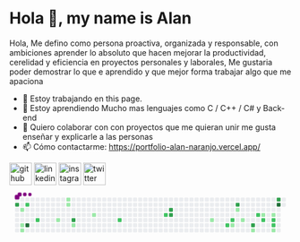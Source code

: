 
# Hola 👋, my name is Alan



Hola, Me defino como persona proactiva, organizada y responsable, con ambiciones aprender lo absoluto que hacen mejorar la productividad, cerelidad y eficiencia en proyectos personales y laborales, Me gustaria poder demostrar lo que e aprendido y que mejor forma trabajar algo que me apaciona

- 🔭 Estoy trabajando en this page. 
- 🌱 Estoy aprendiendo Mucho mas lenguajes como C / C++ / C#  y Back-end 
- 👯 Quiero colaborar con con proyectos que me quieran unir me gusta enseñar y explicarle a las personas  
- 📫 Cómo contactarme: https://portfolio-alan-naranjo.vercel.app/


[<img src='https://cdn.jsdelivr.net/npm/simple-icons@3.0.1/icons/github.svg' alt='github' height='40'>](https://github.com/https://github.com/L-A-M-J-O)  [<img src='https://cdn.jsdelivr.net/npm/simple-icons@3.0.1/icons/linkedin.svg' alt='linkedin' height='40'>](https://www.linkedin.com/in/https://www.linkedin.com/in/alann3009200330092003//)  [<img src='https://cdn.jsdelivr.net/npm/simple-icons@3.0.1/icons/instagram.svg' alt='instagram' height='40'>](https://www.instagram.com/https://www.instagram.com/a_lan_30//)  [<img src='https://cdn.jsdelivr.net/npm/simple-icons@3.0.1/icons/twitter.svg' alt='twitter' height='40'>](https://twitter.com/https://twitter.com/home)  
<svg viewBox="-16 -32 880 192" width="880" height="192" xmlns="http://www.w3.org/2000/svg"><desc>Generated with https://github.com/Platane/snk</desc><style>@keyframes c0{55.28%{fill:var(--c3)}55.3%,to{fill:var(--ce)}}@keyframes c1{1.36%{fill:var(--c1)}1.38%,to{fill:var(--ce)}}@keyframes c2{2.38%{fill:var(--c1)}2.4%,to{fill:var(--ce)}}@keyframes c3{2.72%{fill:var(--c1)}2.74%,to{fill:var(--ce)}}@keyframes c4{54.6%{fill:var(--c2)}54.62%,to{fill:var(--ce)}}@keyframes c5{96.24%{fill:var(--c4)}96.26%,to{fill:var(--ce)}}@keyframes c6{52.89%{fill:var(--c2)}52.91%,to{fill:var(--ce)}}@keyframes c7{5.79%{fill:var(--c1)}5.81%,to{fill:var(--ce)}}@keyframes c8{11.94%{fill:var(--c1)}11.96%,to{fill:var(--ce)}}@keyframes c9{11.59%{fill:var(--c1)}11.61%,to{fill:var(--ce)}}@keyframes ca{60.06%{fill:var(--c3)}60.08%,to{fill:var(--ce)}}@keyframes cb{7.16%{fill:var(--c1)}7.18%,to{fill:var(--ce)}}@keyframes cc{9.21%{fill:var(--c1)}9.23%,to{fill:var(--ce)}}@keyframes cd{46.75%{fill:var(--c2)}46.77%,to{fill:var(--ce)}}@keyframes ce{43.33%{fill:var(--c2)}43.35%,to{fill:var(--ce)}}@keyframes cf{67.23%{fill:var(--c3)}67.25%,to{fill:var(--ce)}}@keyframes cg{66.88%{fill:var(--c3)}66.9%,to{fill:var(--ce)}}@keyframes ch{22.86%{fill:var(--c1)}22.88%,to{fill:var(--ce)}}@keyframes ci{38.56%{fill:var(--c2)}38.58%,to{fill:var(--ce)}}@keyframes cj{37.87%{fill:var(--c2)}37.89%,to{fill:var(--ce)}}@keyframes ck{27.29%{fill:var(--c1)}27.31%,to{fill:var(--ce)}}@keyframes cl{72%{fill:var(--c3)}72.02%,to{fill:var(--ce)}}@keyframes cm{25.25%{fill:var(--c1)}25.27%,to{fill:var(--ce)}}@keyframes cn{26.27%{fill:var(--c1)}26.29%,to{fill:var(--ce)}}@keyframes co{74.39%{fill:var(--c3)}74.41%,to{fill:var(--ce)}}@keyframes cp{29%{fill:var(--c1)}29.02%,to{fill:var(--ce)}}@keyframes cq{33.1%{fill:var(--c2)}33.12%,to{fill:var(--ce)}}@keyframes cr{32.75%{fill:var(--c1)}32.77%,to{fill:var(--ce)}}@keyframes cs{33.78%{fill:var(--c2)}33.8%,to{fill:var(--ce)}}@keyframes ct{32.07%{fill:var(--c1)}32.09%,to{fill:var(--ce)}}@keyframes cu{34.46%{fill:var(--c2)}34.48%,to{fill:var(--ce)}}@keyframes cv{34.8%{fill:var(--c2)}34.82%,to{fill:var(--ce)}}@keyframes cw{30.37%{fill:var(--c1)}30.39%,to{fill:var(--ce)}}@keyframes cx{77.81%{fill:var(--c3)}77.83%,to{fill:var(--ce)}}@keyframes cy{78.15%{fill:var(--c4)}78.17%,to{fill:var(--ce)}}@keyframes u0{1.36%{transform:scale(0,1)}1.38%,2.38%{transform:scale(.06,1)}2.4%,2.72%{transform:scale(.13,1)}2.74%,5.79%{transform:scale(.19,1)}5.81%,7.16%{transform:scale(.25,1)}7.18%,9.21%{transform:scale(.31,1)}11.59%,9.23%{transform:scale(.38,1)}11.61%,11.94%{transform:scale(.44,1)}11.96%,22.86%{transform:scale(.5,1)}22.88%,25.25%{transform:scale(.56,1)}25.27%,26.27%{transform:scale(.63,1)}26.29%,27.29%{transform:scale(.69,1)}27.31%,29%{transform:scale(.75,1)}29.02%,30.37%{transform:scale(.81,1)}30.39%,32.07%{transform:scale(.88,1)}32.09%,32.75%{transform:scale(.94,1)}32.77%,to{transform:scale(1,1)}}@keyframes u1{33.1%{transform:scale(0,1)}33.12%,33.78%{transform:scale(.1,1)}33.8%,34.46%{transform:scale(.2,1)}34.48%,34.8%{transform:scale(.3,1)}34.82%,37.87%{transform:scale(.4,1)}37.89%,38.56%{transform:scale(.5,1)}38.58%,43.33%{transform:scale(.6,1)}43.35%,46.75%{transform:scale(.7,1)}46.77%,52.89%{transform:scale(.8,1)}52.91%,54.6%{transform:scale(.9,1)}54.62%,to{transform:scale(1,1)}}@keyframes u2{55.28%{transform:scale(0,1)}55.3%,60.06%{transform:scale(.14,1)}60.08%,66.88%{transform:scale(.29,1)}66.9%,67.23%{transform:scale(.43,1)}67.25%,72%{transform:scale(.57,1)}72.02%,74.39%{transform:scale(.71,1)}74.41%,77.81%{transform:scale(.86,1)}77.83%,to{transform:scale(1,1)}}@keyframes u3{78.15%{transform:scale(0,1)}78.17%,96.24%{transform:scale(.5,1)}96.26%,to{transform:scale(1,1)}}@keyframes s0{0%,99.66%{transform:translate(0,-16px)}.34%{transform:translate(0,0)}.68%{transform:translate(16px,0)}2.73%{transform:translate(16px,96px)}5.12%{transform:translate(128px,96px)}5.8%{transform:translate(128px,64px)}6.48%{transform:translate(160px,64px)}6.83%{transform:translate(160px,80px)}8.53%{transform:translate(240px,80px)}9.9%{transform:translate(240px,16px)}11.6%{transform:translate(160px,16px)}11.95%{transform:translate(160px,0)}21.5%{transform:translate(608px,0)}22.87%{transform:translate(608px,64px)}23.89%,38.23%{transform:translate(656px,64px)}24.23%{transform:translate(656px,48px)}24.91%{transform:translate(688px,48px)}25.26%,71.67%{transform:translate(688px,32px)}25.6%{transform:translate(704px,32px)}26.28%{transform:translate(704px,64px)}26.62%{transform:translate(688px,64px)}26.96%{transform:translate(688px,80px)}27.3%{transform:translate(672px,80px)}27.65%{transform:translate(672px,96px)}30.72%{transform:translate(816px,96px)}31.74%{transform:translate(816px,48px)}33.11%{transform:translate(752px,48px)}33.45%{transform:translate(752px,64px)}34.47%{transform:translate(800px,64px)}34.81%,75.77%{transform:translate(800px,80px)}35.15%{transform:translate(784px,80px)}35.49%{transform:translate(784px,64px)}38.57%{transform:translate(656px,80px)}38.91%{transform:translate(640px,80px)}39.25%{transform:translate(640px,64px)}43%{transform:translate(464px,64px)}43.34%{transform:translate(464px,48px)}46.42%{transform:translate(320px,48px)}46.76%{transform:translate(320px,64px)}47.1%{transform:translate(304px,64px)}47.44%{transform:translate(304px,48px)}52.56%{transform:translate(64px,48px)}52.9%{transform:translate(64px,64px)}53.24%{transform:translate(48px,64px)}54.27%{transform:translate(48px,16px)}55.29%{transform:translate(0,16px)}55.63%{transform:translate(0,32px)}59.39%{transform:translate(176px,32px)}60.07%{transform:translate(176px,64px)}66.55%{transform:translate(480px,64px)}67.24%{transform:translate(480px,32px)}72.01%{transform:translate(688px,16px)}73.04%{transform:translate(736px,16px)}74.4%{transform:translate(736px,80px)}77.47%{transform:translate(800px,0)}77.82%{transform:translate(816px,0)}78.16%{transform:translate(816px,16px)}94.88%{transform:translate(32px,16px)}96.25%{transform:translate(32px,80px)}96.59%{transform:translate(48px,80px)}98.63%{transform:translate(48px,-16px)}}@keyframes s1{0%,99.66%{transform:translate(16px,-16px)}.34%{transform:translate(0,-16px)}.68%{transform:translate(0,0)}1.02%{transform:translate(16px,0)}3.07%{transform:translate(16px,96px)}5.46%{transform:translate(128px,96px)}6.14%{transform:translate(128px,64px)}6.83%{transform:translate(160px,64px)}7.17%{transform:translate(160px,80px)}8.87%{transform:translate(240px,80px)}10.24%{transform:translate(240px,16px)}11.95%{transform:translate(160px,16px)}12.29%{transform:translate(160px,0)}21.84%{transform:translate(608px,0)}23.21%{transform:translate(608px,64px)}24.23%,38.57%{transform:translate(656px,64px)}24.57%{transform:translate(656px,48px)}25.26%{transform:translate(688px,48px)}25.6%,72.01%{transform:translate(688px,32px)}25.94%{transform:translate(704px,32px)}26.62%{transform:translate(704px,64px)}26.96%{transform:translate(688px,64px)}27.3%{transform:translate(688px,80px)}27.65%{transform:translate(672px,80px)}27.99%{transform:translate(672px,96px)}31.06%{transform:translate(816px,96px)}32.08%{transform:translate(816px,48px)}33.45%{transform:translate(752px,48px)}33.79%{transform:translate(752px,64px)}34.81%{transform:translate(800px,64px)}35.15%,76.11%{transform:translate(800px,80px)}35.49%{transform:translate(784px,80px)}35.84%{transform:translate(784px,64px)}38.91%{transform:translate(656px,80px)}39.25%{transform:translate(640px,80px)}39.59%{transform:translate(640px,64px)}43.34%{transform:translate(464px,64px)}43.69%{transform:translate(464px,48px)}46.76%{transform:translate(320px,48px)}47.1%{transform:translate(320px,64px)}47.44%{transform:translate(304px,64px)}47.78%{transform:translate(304px,48px)}52.9%{transform:translate(64px,48px)}53.24%{transform:translate(64px,64px)}53.58%{transform:translate(48px,64px)}54.61%{transform:translate(48px,16px)}55.63%{transform:translate(0,16px)}55.97%{transform:translate(0,32px)}59.73%{transform:translate(176px,32px)}60.41%{transform:translate(176px,64px)}66.89%{transform:translate(480px,64px)}67.58%{transform:translate(480px,32px)}72.35%{transform:translate(688px,16px)}73.38%{transform:translate(736px,16px)}74.74%{transform:translate(736px,80px)}77.82%{transform:translate(800px,0)}78.16%{transform:translate(816px,0)}78.5%{transform:translate(816px,16px)}95.22%{transform:translate(32px,16px)}96.59%{transform:translate(32px,80px)}96.93%{transform:translate(48px,80px)}98.98%{transform:translate(48px,-16px)}}@keyframes s2{0%,99.66%{transform:translate(32px,-16px)}.68%{transform:translate(0,-16px)}1.02%{transform:translate(0,0)}1.37%{transform:translate(16px,0)}3.41%{transform:translate(16px,96px)}5.8%{transform:translate(128px,96px)}6.48%{transform:translate(128px,64px)}7.17%{transform:translate(160px,64px)}7.51%{transform:translate(160px,80px)}9.22%{transform:translate(240px,80px)}10.58%{transform:translate(240px,16px)}12.29%{transform:translate(160px,16px)}12.63%{transform:translate(160px,0)}22.18%{transform:translate(608px,0)}23.55%{transform:translate(608px,64px)}24.57%,38.91%{transform:translate(656px,64px)}24.91%{transform:translate(656px,48px)}25.6%{transform:translate(688px,48px)}25.94%,72.35%{transform:translate(688px,32px)}26.28%{transform:translate(704px,32px)}26.96%{transform:translate(704px,64px)}27.3%{transform:translate(688px,64px)}27.65%{transform:translate(688px,80px)}27.99%{transform:translate(672px,80px)}28.33%{transform:translate(672px,96px)}31.4%{transform:translate(816px,96px)}32.42%{transform:translate(816px,48px)}33.79%{transform:translate(752px,48px)}34.13%{transform:translate(752px,64px)}35.15%{transform:translate(800px,64px)}35.49%,76.45%{transform:translate(800px,80px)}35.84%{transform:translate(784px,80px)}36.18%{transform:translate(784px,64px)}39.25%{transform:translate(656px,80px)}39.59%{transform:translate(640px,80px)}39.93%{transform:translate(640px,64px)}43.69%{transform:translate(464px,64px)}44.03%{transform:translate(464px,48px)}47.1%{transform:translate(320px,48px)}47.44%{transform:translate(320px,64px)}47.78%{transform:translate(304px,64px)}48.12%{transform:translate(304px,48px)}53.24%{transform:translate(64px,48px)}53.58%{transform:translate(64px,64px)}53.92%{transform:translate(48px,64px)}54.95%{transform:translate(48px,16px)}55.97%{transform:translate(0,16px)}56.31%{transform:translate(0,32px)}60.07%{transform:translate(176px,32px)}60.75%{transform:translate(176px,64px)}67.24%{transform:translate(480px,64px)}67.92%{transform:translate(480px,32px)}72.7%{transform:translate(688px,16px)}73.72%{transform:translate(736px,16px)}75.09%{transform:translate(736px,80px)}78.16%{transform:translate(800px,0)}78.5%{transform:translate(816px,0)}78.84%{transform:translate(816px,16px)}95.56%{transform:translate(32px,16px)}96.93%{transform:translate(32px,80px)}97.27%{transform:translate(48px,80px)}99.32%{transform:translate(48px,-16px)}}@keyframes s3{0%,99.66%{transform:translate(48px,-16px)}1.02%{transform:translate(0,-16px)}1.37%{transform:translate(0,0)}1.71%{transform:translate(16px,0)}3.75%{transform:translate(16px,96px)}6.14%{transform:translate(128px,96px)}6.83%{transform:translate(128px,64px)}7.51%{transform:translate(160px,64px)}7.85%{transform:translate(160px,80px)}9.56%{transform:translate(240px,80px)}10.92%{transform:translate(240px,16px)}12.63%{transform:translate(160px,16px)}12.97%{transform:translate(160px,0)}22.53%{transform:translate(608px,0)}23.89%{transform:translate(608px,64px)}24.91%,39.25%{transform:translate(656px,64px)}25.26%{transform:translate(656px,48px)}25.94%{transform:translate(688px,48px)}26.28%,72.7%{transform:translate(688px,32px)}26.62%{transform:translate(704px,32px)}27.3%{transform:translate(704px,64px)}27.65%{transform:translate(688px,64px)}27.99%{transform:translate(688px,80px)}28.33%{transform:translate(672px,80px)}28.67%{transform:translate(672px,96px)}31.74%{transform:translate(816px,96px)}32.76%{transform:translate(816px,48px)}34.13%{transform:translate(752px,48px)}34.47%{transform:translate(752px,64px)}35.49%{transform:translate(800px,64px)}35.84%,76.79%{transform:translate(800px,80px)}36.18%{transform:translate(784px,80px)}36.52%{transform:translate(784px,64px)}39.59%{transform:translate(656px,80px)}39.93%{transform:translate(640px,80px)}40.27%{transform:translate(640px,64px)}44.03%{transform:translate(464px,64px)}44.37%{transform:translate(464px,48px)}47.44%{transform:translate(320px,48px)}47.78%{transform:translate(320px,64px)}48.12%{transform:translate(304px,64px)}48.46%{transform:translate(304px,48px)}53.58%{transform:translate(64px,48px)}53.92%{transform:translate(64px,64px)}54.27%{transform:translate(48px,64px)}55.29%{transform:translate(48px,16px)}56.31%{transform:translate(0,16px)}56.66%{transform:translate(0,32px)}60.41%{transform:translate(176px,32px)}61.09%{transform:translate(176px,64px)}67.58%{transform:translate(480px,64px)}68.26%{transform:translate(480px,32px)}73.04%{transform:translate(688px,16px)}74.06%{transform:translate(736px,16px)}75.43%{transform:translate(736px,80px)}78.5%{transform:translate(800px,0)}78.84%{transform:translate(816px,0)}79.18%{transform:translate(816px,16px)}95.9%{transform:translate(32px,16px)}97.27%{transform:translate(32px,80px)}97.61%{transform:translate(48px,80px)}}:root{--cb:#1b1f230a;--cs:purple;--ce:#ebedf0;--c0:#ebedf0;--c1:#9be9a8;--c2:#40c463;--c3:#30a14e;--c4:#216e39}@media (prefers-color-scheme:dark){:root{--cb:#1b1f230a;--cs:purple;--ce:#161b22;--c1:#01311f;--c2:#034525;--c3:#0f6d31;--c4:#00c647}}.c{shape-rendering:geometricPrecision;fill:var(--ce);stroke-width:1px;stroke:var(--cb);animation:none 29300ms linear infinite}.c.c0{fill:var(--c3);animation-name:c0}.c.c1,.c.c2,.c.c3{fill:var(--c1);animation-name:c1}.c.c2,.c.c3{animation-name:c2}.c.c3{animation-name:c3}.c.c4{fill:var(--c2);animation-name:c4}.c.c5{fill:var(--c4);animation-name:c5}.c.c6{fill:var(--c2);animation-name:c6}.c.c7,.c.c8,.c.c9{fill:var(--c1);animation-name:c7}.c.c8,.c.c9{animation-name:c8}.c.c9{animation-name:c9}.c.ca{fill:var(--c3);animation-name:ca}.c.cb,.c.cc{fill:var(--c1);animation-name:cb}.c.cc{animation-name:cc}.c.cd,.c.ce{fill:var(--c2);animation-name:cd}.c.ce{animation-name:ce}.c.cf,.c.cg{fill:var(--c3);animation-name:cf}.c.cg{animation-name:cg}.c.ch{fill:var(--c1);animation-name:ch}.c.ci,.c.cj{fill:var(--c2);animation-name:ci}.c.cj{animation-name:cj}.c.ck{fill:var(--c1);animation-name:ck}.c.cl{fill:var(--c3);animation-name:cl}.c.cm,.c.cn{fill:var(--c1);animation-name:cm}.c.cn{animation-name:cn}.c.co{fill:var(--c3);animation-name:co}.c.cp{fill:var(--c1);animation-name:cp}.c.cq{fill:var(--c2);animation-name:cq}.c.cr{fill:var(--c1);animation-name:cr}.c.cs{fill:var(--c2);animation-name:cs}.c.ct{fill:var(--c1);animation-name:ct}.c.cu,.c.cv{fill:var(--c2);animation-name:cu}.c.cv{animation-name:cv}.c.cw{fill:var(--c1);animation-name:cw}.c.cx{fill:var(--c3);animation-name:cx}.c.cy{fill:var(--c4);animation-name:cy}.s,.u{animation:none linear 29300ms infinite}.u,.u.u0{transform-origin:0 0}.u{transform:scale(0,1)}.u.u0{fill:var(--c1);animation-name:u0}.u.u1{fill:var(--c2);animation-name:u1;transform-origin:387.7px 0}.u.u2{fill:var(--c3);animation-name:u2;transform-origin:629.9px 0}.u.u3{fill:var(--c4);animation-name:u3;transform-origin:799.5px 0}.s{shape-rendering:geometricPrecision;fill:var(--cs)}.s.s0{transform:translate(0,-16px);animation-name:s0}.s.s1{transform:translate(16px,-16px);animation-name:s1}.s.s2{transform:translate(32px,-16px);animation-name:s2}.s.s3{transform:translate(48px,-16px);animation-name:s3}</style><rect class="c" x="2" y="2" rx="2" ry="2" width="12" height="12"/><rect class="c c0" x="2" y="18" rx="2" ry="2" width="12" height="12"/><rect class="c" x="2" y="34" rx="2" ry="2" width="12" height="12"/><rect class="c" x="2" y="50" rx="2" ry="2" width="12" height="12"/><rect class="c" x="2" y="66" rx="2" ry="2" width="12" height="12"/><rect class="c" x="2" y="82" rx="2" ry="2" width="12" height="12"/><rect class="c" x="2" y="98" rx="2" ry="2" width="12" height="12"/><rect class="c" x="18" y="2" rx="2" ry="2" width="12" height="12"/><rect class="c" x="18" y="18" rx="2" ry="2" width="12" height="12"/><rect class="c c1" x="18" y="34" rx="2" ry="2" width="12" height="12"/><rect class="c" x="18" y="50" rx="2" ry="2" width="12" height="12"/><rect class="c" x="18" y="66" rx="2" ry="2" width="12" height="12"/><rect class="c c2" x="18" y="82" rx="2" ry="2" width="12" height="12"/><rect class="c c3" x="18" y="98" rx="2" ry="2" width="12" height="12"/><rect class="c" x="34" y="2" rx="2" ry="2" width="12" height="12"/><rect class="c c4" x="34" y="18" rx="2" ry="2" width="12" height="12"/><rect class="c" x="34" y="34" rx="2" ry="2" width="12" height="12"/><rect class="c" x="34" y="50" rx="2" ry="2" width="12" height="12"/><rect class="c" x="34" y="66" rx="2" ry="2" width="12" height="12"/><rect class="c c5" x="34" y="82" rx="2" ry="2" width="12" height="12"/><rect class="c" x="34" y="98" rx="2" ry="2" width="12" height="12"/><rect class="c" x="50" y="2" rx="2" ry="2" width="12" height="12"/><rect class="c" x="50" y="18" rx="2" ry="2" width="12" height="12"/><rect class="c" x="50" y="34" rx="2" ry="2" width="12" height="12"/><rect class="c" x="50" y="50" rx="2" ry="2" width="12" height="12"/><rect class="c" x="50" y="66" rx="2" ry="2" width="12" height="12"/><rect class="c" x="50" y="82" rx="2" ry="2" width="12" height="12"/><rect class="c" x="50" y="98" rx="2" ry="2" width="12" height="12"/><rect class="c" x="66" y="2" rx="2" ry="2" width="12" height="12"/><rect class="c" x="66" y="18" rx="2" ry="2" width="12" height="12"/><rect class="c" x="66" y="34" rx="2" ry="2" width="12" height="12"/><rect class="c" x="66" y="50" rx="2" ry="2" width="12" height="12"/><rect class="c c6" x="66" y="66" rx="2" ry="2" width="12" height="12"/><rect class="c" x="66" y="82" rx="2" ry="2" width="12" height="12"/><rect class="c" x="66" y="98" rx="2" ry="2" width="12" height="12"/><rect class="c" x="82" y="2" rx="2" ry="2" width="12" height="12"/><rect class="c" x="82" y="18" rx="2" ry="2" width="12" height="12"/><rect class="c" x="82" y="34" rx="2" ry="2" width="12" height="12"/><rect class="c" x="82" y="50" rx="2" ry="2" width="12" height="12"/><rect class="c" x="82" y="66" rx="2" ry="2" width="12" height="12"/><rect class="c" x="82" y="82" rx="2" ry="2" width="12" height="12"/><rect class="c" x="82" y="98" rx="2" ry="2" width="12" height="12"/><rect class="c" x="98" y="2" rx="2" ry="2" width="12" height="12"/><rect class="c" x="98" y="18" rx="2" ry="2" width="12" height="12"/><rect class="c" x="98" y="34" rx="2" ry="2" width="12" height="12"/><rect class="c" x="98" y="50" rx="2" ry="2" width="12" height="12"/><rect class="c" x="98" y="66" rx="2" ry="2" width="12" height="12"/><rect class="c" x="98" y="82" rx="2" ry="2" width="12" height="12"/><rect class="c" x="98" y="98" rx="2" ry="2" width="12" height="12"/><rect class="c" x="114" y="2" rx="2" ry="2" width="12" height="12"/><rect class="c" x="114" y="18" rx="2" ry="2" width="12" height="12"/><rect class="c" x="114" y="34" rx="2" ry="2" width="12" height="12"/><rect class="c" x="114" y="50" rx="2" ry="2" width="12" height="12"/><rect class="c" x="114" y="66" rx="2" ry="2" width="12" height="12"/><rect class="c" x="114" y="82" rx="2" ry="2" width="12" height="12"/><rect class="c" x="114" y="98" rx="2" ry="2" width="12" height="12"/><rect class="c" x="130" y="2" rx="2" ry="2" width="12" height="12"/><rect class="c" x="130" y="18" rx="2" ry="2" width="12" height="12"/><rect class="c" x="130" y="34" rx="2" ry="2" width="12" height="12"/><rect class="c" x="130" y="50" rx="2" ry="2" width="12" height="12"/><rect class="c c7" x="130" y="66" rx="2" ry="2" width="12" height="12"/><rect class="c" x="130" y="82" rx="2" ry="2" width="12" height="12"/><rect class="c" x="130" y="98" rx="2" ry="2" width="12" height="12"/><rect class="c" x="146" y="2" rx="2" ry="2" width="12" height="12"/><rect class="c" x="146" y="18" rx="2" ry="2" width="12" height="12"/><rect class="c" x="146" y="34" rx="2" ry="2" width="12" height="12"/><rect class="c" x="146" y="50" rx="2" ry="2" width="12" height="12"/><rect class="c" x="146" y="66" rx="2" ry="2" width="12" height="12"/><rect class="c" x="146" y="82" rx="2" ry="2" width="12" height="12"/><rect class="c" x="146" y="98" rx="2" ry="2" width="12" height="12"/><rect class="c c8" x="162" y="2" rx="2" ry="2" width="12" height="12"/><rect class="c c9" x="162" y="18" rx="2" ry="2" width="12" height="12"/><rect class="c" x="162" y="34" rx="2" ry="2" width="12" height="12"/><rect class="c" x="162" y="50" rx="2" ry="2" width="12" height="12"/><rect class="c" x="162" y="66" rx="2" ry="2" width="12" height="12"/><rect class="c" x="162" y="82" rx="2" ry="2" width="12" height="12"/><rect class="c" x="162" y="98" rx="2" ry="2" width="12" height="12"/><rect class="c" x="178" y="2" rx="2" ry="2" width="12" height="12"/><rect class="c" x="178" y="18" rx="2" ry="2" width="12" height="12"/><rect class="c" x="178" y="34" rx="2" ry="2" width="12" height="12"/><rect class="c" x="178" y="50" rx="2" ry="2" width="12" height="12"/><rect class="c ca" x="178" y="66" rx="2" ry="2" width="12" height="12"/><rect class="c cb" x="178" y="82" rx="2" ry="2" width="12" height="12"/><rect class="c" x="178" y="98" rx="2" ry="2" width="12" height="12"/><rect class="c" x="194" y="2" rx="2" ry="2" width="12" height="12"/><rect class="c" x="194" y="18" rx="2" ry="2" width="12" height="12"/><rect class="c" x="194" y="34" rx="2" ry="2" width="12" height="12"/><rect class="c" x="194" y="50" rx="2" ry="2" width="12" height="12"/><rect class="c" x="194" y="66" rx="2" ry="2" width="12" height="12"/><rect class="c" x="194" y="82" rx="2" ry="2" width="12" height="12"/><rect class="c" x="194" y="98" rx="2" ry="2" width="12" height="12"/><rect class="c" x="210" y="2" rx="2" ry="2" width="12" height="12"/><rect class="c" x="210" y="18" rx="2" ry="2" width="12" height="12"/><rect class="c" x="210" y="34" rx="2" ry="2" width="12" height="12"/><rect class="c" x="210" y="50" rx="2" ry="2" width="12" height="12"/><rect class="c" x="210" y="66" rx="2" ry="2" width="12" height="12"/><rect class="c" x="210" y="82" rx="2" ry="2" width="12" height="12"/><rect class="c" x="210" y="98" rx="2" ry="2" width="12" height="12"/><rect class="c" x="226" y="2" rx="2" ry="2" width="12" height="12"/><rect class="c" x="226" y="18" rx="2" ry="2" width="12" height="12"/><rect class="c" x="226" y="34" rx="2" ry="2" width="12" height="12"/><rect class="c" x="226" y="50" rx="2" ry="2" width="12" height="12"/><rect class="c" x="226" y="66" rx="2" ry="2" width="12" height="12"/><rect class="c" x="226" y="82" rx="2" ry="2" width="12" height="12"/><rect class="c" x="226" y="98" rx="2" ry="2" width="12" height="12"/><rect class="c" x="242" y="2" rx="2" ry="2" width="12" height="12"/><rect class="c" x="242" y="18" rx="2" ry="2" width="12" height="12"/><rect class="c" x="242" y="34" rx="2" ry="2" width="12" height="12"/><rect class="c cc" x="242" y="50" rx="2" ry="2" width="12" height="12"/><rect class="c" x="242" y="66" rx="2" ry="2" width="12" height="12"/><rect class="c" x="242" y="82" rx="2" ry="2" width="12" height="12"/><rect class="c" x="242" y="98" rx="2" ry="2" width="12" height="12"/><rect class="c" x="258" y="2" rx="2" ry="2" width="12" height="12"/><rect class="c" x="258" y="18" rx="2" ry="2" width="12" height="12"/><rect class="c" x="258" y="34" rx="2" ry="2" width="12" height="12"/><rect class="c" x="258" y="50" rx="2" ry="2" width="12" height="12"/><rect class="c" x="258" y="66" rx="2" ry="2" width="12" height="12"/><rect class="c" x="258" y="82" rx="2" ry="2" width="12" height="12"/><rect class="c" x="258" y="98" rx="2" ry="2" width="12" height="12"/><rect class="c" x="274" y="2" rx="2" ry="2" width="12" height="12"/><rect class="c" x="274" y="18" rx="2" ry="2" width="12" height="12"/><rect class="c" x="274" y="34" rx="2" ry="2" width="12" height="12"/><rect class="c" x="274" y="50" rx="2" ry="2" width="12" height="12"/><rect class="c" x="274" y="66" rx="2" ry="2" width="12" height="12"/><rect class="c" x="274" y="82" rx="2" ry="2" width="12" height="12"/><rect class="c" x="274" y="98" rx="2" ry="2" width="12" height="12"/><rect class="c" x="290" y="2" rx="2" ry="2" width="12" height="12"/><rect class="c" x="290" y="18" rx="2" ry="2" width="12" height="12"/><rect class="c" x="290" y="34" rx="2" ry="2" width="12" height="12"/><rect class="c" x="290" y="50" rx="2" ry="2" width="12" height="12"/><rect class="c" x="290" y="66" rx="2" ry="2" width="12" height="12"/><rect class="c" x="290" y="82" rx="2" ry="2" width="12" height="12"/><rect class="c" x="290" y="98" rx="2" ry="2" width="12" height="12"/><rect class="c" x="306" y="2" rx="2" ry="2" width="12" height="12"/><rect class="c" x="306" y="18" rx="2" ry="2" width="12" height="12"/><rect class="c" x="306" y="34" rx="2" ry="2" width="12" height="12"/><rect class="c" x="306" y="50" rx="2" ry="2" width="12" height="12"/><rect class="c" x="306" y="66" rx="2" ry="2" width="12" height="12"/><rect class="c" x="306" y="82" rx="2" ry="2" width="12" height="12"/><rect class="c" x="306" y="98" rx="2" ry="2" width="12" height="12"/><rect class="c" x="322" y="2" rx="2" ry="2" width="12" height="12"/><rect class="c" x="322" y="18" rx="2" ry="2" width="12" height="12"/><rect class="c" x="322" y="34" rx="2" ry="2" width="12" height="12"/><rect class="c" x="322" y="50" rx="2" ry="2" width="12" height="12"/><rect class="c cd" x="322" y="66" rx="2" ry="2" width="12" height="12"/><rect class="c" x="322" y="82" rx="2" ry="2" width="12" height="12"/><rect class="c" x="322" y="98" rx="2" ry="2" width="12" height="12"/><rect class="c" x="338" y="2" rx="2" ry="2" width="12" height="12"/><rect class="c" x="338" y="18" rx="2" ry="2" width="12" height="12"/><rect class="c" x="338" y="34" rx="2" ry="2" width="12" height="12"/><rect class="c" x="338" y="50" rx="2" ry="2" width="12" height="12"/><rect class="c" x="338" y="66" rx="2" ry="2" width="12" height="12"/><rect class="c" x="338" y="82" rx="2" ry="2" width="12" height="12"/><rect class="c" x="338" y="98" rx="2" ry="2" width="12" height="12"/><rect class="c" x="354" y="2" rx="2" ry="2" width="12" height="12"/><rect class="c" x="354" y="18" rx="2" ry="2" width="12" height="12"/><rect class="c" x="354" y="34" rx="2" ry="2" width="12" height="12"/><rect class="c" x="354" y="50" rx="2" ry="2" width="12" height="12"/><rect class="c" x="354" y="66" rx="2" ry="2" width="12" height="12"/><rect class="c" x="354" y="82" rx="2" ry="2" width="12" height="12"/><rect class="c" x="354" y="98" rx="2" ry="2" width="12" height="12"/><rect class="c" x="370" y="2" rx="2" ry="2" width="12" height="12"/><rect class="c" x="370" y="18" rx="2" ry="2" width="12" height="12"/><rect class="c" x="370" y="34" rx="2" ry="2" width="12" height="12"/><rect class="c" x="370" y="50" rx="2" ry="2" width="12" height="12"/><rect class="c" x="370" y="66" rx="2" ry="2" width="12" height="12"/><rect class="c" x="370" y="82" rx="2" ry="2" width="12" height="12"/><rect class="c" x="370" y="98" rx="2" ry="2" width="12" height="12"/><rect class="c" x="386" y="2" rx="2" ry="2" width="12" height="12"/><rect class="c" x="386" y="18" rx="2" ry="2" width="12" height="12"/><rect class="c" x="386" y="34" rx="2" ry="2" width="12" height="12"/><rect class="c" x="386" y="50" rx="2" ry="2" width="12" height="12"/><rect class="c" x="386" y="66" rx="2" ry="2" width="12" height="12"/><rect class="c" x="386" y="82" rx="2" ry="2" width="12" height="12"/><rect class="c" x="386" y="98" rx="2" ry="2" width="12" height="12"/><rect class="c" x="402" y="2" rx="2" ry="2" width="12" height="12"/><rect class="c" x="402" y="18" rx="2" ry="2" width="12" height="12"/><rect class="c" x="402" y="34" rx="2" ry="2" width="12" height="12"/><rect class="c" x="402" y="50" rx="2" ry="2" width="12" height="12"/><rect class="c" x="402" y="66" rx="2" ry="2" width="12" height="12"/><rect class="c" x="402" y="82" rx="2" ry="2" width="12" height="12"/><rect class="c" x="402" y="98" rx="2" ry="2" width="12" height="12"/><rect class="c" x="418" y="2" rx="2" ry="2" width="12" height="12"/><rect class="c" x="418" y="18" rx="2" ry="2" width="12" height="12"/><rect class="c" x="418" y="34" rx="2" ry="2" width="12" height="12"/><rect class="c" x="418" y="50" rx="2" ry="2" width="12" height="12"/><rect class="c" x="418" y="66" rx="2" ry="2" width="12" height="12"/><rect class="c" x="418" y="82" rx="2" ry="2" width="12" height="12"/><rect class="c" x="418" y="98" rx="2" ry="2" width="12" height="12"/><rect class="c" x="434" y="2" rx="2" ry="2" width="12" height="12"/><rect class="c" x="434" y="18" rx="2" ry="2" width="12" height="12"/><rect class="c" x="434" y="34" rx="2" ry="2" width="12" height="12"/><rect class="c" x="434" y="50" rx="2" ry="2" width="12" height="12"/><rect class="c" x="434" y="66" rx="2" ry="2" width="12" height="12"/><rect class="c" x="434" y="82" rx="2" ry="2" width="12" height="12"/><rect class="c" x="434" y="98" rx="2" ry="2" width="12" height="12"/><rect class="c" x="450" y="2" rx="2" ry="2" width="12" height="12"/><rect class="c" x="450" y="18" rx="2" ry="2" width="12" height="12"/><rect class="c" x="450" y="34" rx="2" ry="2" width="12" height="12"/><rect class="c" x="450" y="50" rx="2" ry="2" width="12" height="12"/><rect class="c" x="450" y="66" rx="2" ry="2" width="12" height="12"/><rect class="c" x="450" y="82" rx="2" ry="2" width="12" height="12"/><rect class="c" x="450" y="98" rx="2" ry="2" width="12" height="12"/><rect class="c" x="466" y="2" rx="2" ry="2" width="12" height="12"/><rect class="c" x="466" y="18" rx="2" ry="2" width="12" height="12"/><rect class="c" x="466" y="34" rx="2" ry="2" width="12" height="12"/><rect class="c ce" x="466" y="50" rx="2" ry="2" width="12" height="12"/><rect class="c" x="466" y="66" rx="2" ry="2" width="12" height="12"/><rect class="c" x="466" y="82" rx="2" ry="2" width="12" height="12"/><rect class="c" x="466" y="98" rx="2" ry="2" width="12" height="12"/><rect class="c" x="482" y="2" rx="2" ry="2" width="12" height="12"/><rect class="c" x="482" y="18" rx="2" ry="2" width="12" height="12"/><rect class="c cf" x="482" y="34" rx="2" ry="2" width="12" height="12"/><rect class="c cg" x="482" y="50" rx="2" ry="2" width="12" height="12"/><rect class="c" x="482" y="66" rx="2" ry="2" width="12" height="12"/><rect class="c" x="482" y="82" rx="2" ry="2" width="12" height="12"/><rect class="c" x="482" y="98" rx="2" ry="2" width="12" height="12"/><rect class="c" x="498" y="2" rx="2" ry="2" width="12" height="12"/><rect class="c" x="498" y="18" rx="2" ry="2" width="12" height="12"/><rect class="c" x="498" y="34" rx="2" ry="2" width="12" height="12"/><rect class="c" x="498" y="50" rx="2" ry="2" width="12" height="12"/><rect class="c" x="498" y="66" rx="2" ry="2" width="12" height="12"/><rect class="c" x="498" y="82" rx="2" ry="2" width="12" height="12"/><rect class="c" x="498" y="98" rx="2" ry="2" width="12" height="12"/><rect class="c" x="514" y="2" rx="2" ry="2" width="12" height="12"/><rect class="c" x="514" y="18" rx="2" ry="2" width="12" height="12"/><rect class="c" x="514" y="34" rx="2" ry="2" width="12" height="12"/><rect class="c" x="514" y="50" rx="2" ry="2" width="12" height="12"/><rect class="c" x="514" y="66" rx="2" ry="2" width="12" height="12"/><rect class="c" x="514" y="82" rx="2" ry="2" width="12" height="12"/><rect class="c" x="514" y="98" rx="2" ry="2" width="12" height="12"/><rect class="c" x="530" y="2" rx="2" ry="2" width="12" height="12"/><rect class="c" x="530" y="18" rx="2" ry="2" width="12" height="12"/><rect class="c" x="530" y="34" rx="2" ry="2" width="12" height="12"/><rect class="c" x="530" y="50" rx="2" ry="2" width="12" height="12"/><rect class="c" x="530" y="66" rx="2" ry="2" width="12" height="12"/><rect class="c" x="530" y="82" rx="2" ry="2" width="12" height="12"/><rect class="c" x="530" y="98" rx="2" ry="2" width="12" height="12"/><rect class="c" x="546" y="2" rx="2" ry="2" width="12" height="12"/><rect class="c" x="546" y="18" rx="2" ry="2" width="12" height="12"/><rect class="c" x="546" y="34" rx="2" ry="2" width="12" height="12"/><rect class="c" x="546" y="50" rx="2" ry="2" width="12" height="12"/><rect class="c" x="546" y="66" rx="2" ry="2" width="12" height="12"/><rect class="c" x="546" y="82" rx="2" ry="2" width="12" height="12"/><rect class="c" x="546" y="98" rx="2" ry="2" width="12" height="12"/><rect class="c" x="562" y="2" rx="2" ry="2" width="12" height="12"/><rect class="c" x="562" y="18" rx="2" ry="2" width="12" height="12"/><rect class="c" x="562" y="34" rx="2" ry="2" width="12" height="12"/><rect class="c" x="562" y="50" rx="2" ry="2" width="12" height="12"/><rect class="c" x="562" y="66" rx="2" ry="2" width="12" height="12"/><rect class="c" x="562" y="82" rx="2" ry="2" width="12" height="12"/><rect class="c" x="562" y="98" rx="2" ry="2" width="12" height="12"/><rect class="c" x="578" y="2" rx="2" ry="2" width="12" height="12"/><rect class="c" x="578" y="18" rx="2" ry="2" width="12" height="12"/><rect class="c" x="578" y="34" rx="2" ry="2" width="12" height="12"/><rect class="c" x="578" y="50" rx="2" ry="2" width="12" height="12"/><rect class="c" x="578" y="66" rx="2" ry="2" width="12" height="12"/><rect class="c" x="578" y="82" rx="2" ry="2" width="12" height="12"/><rect class="c" x="578" y="98" rx="2" ry="2" width="12" height="12"/><rect class="c" x="594" y="2" rx="2" ry="2" width="12" height="12"/><rect class="c" x="594" y="18" rx="2" ry="2" width="12" height="12"/><rect class="c" x="594" y="34" rx="2" ry="2" width="12" height="12"/><rect class="c" x="594" y="50" rx="2" ry="2" width="12" height="12"/><rect class="c" x="594" y="66" rx="2" ry="2" width="12" height="12"/><rect class="c" x="594" y="82" rx="2" ry="2" width="12" height="12"/><rect class="c" x="594" y="98" rx="2" ry="2" width="12" height="12"/><rect class="c" x="610" y="2" rx="2" ry="2" width="12" height="12"/><rect class="c" x="610" y="18" rx="2" ry="2" width="12" height="12"/><rect class="c" x="610" y="34" rx="2" ry="2" width="12" height="12"/><rect class="c" x="610" y="50" rx="2" ry="2" width="12" height="12"/><rect class="c ch" x="610" y="66" rx="2" ry="2" width="12" height="12"/><rect class="c" x="610" y="82" rx="2" ry="2" width="12" height="12"/><rect class="c" x="610" y="98" rx="2" ry="2" width="12" height="12"/><rect class="c" x="626" y="2" rx="2" ry="2" width="12" height="12"/><rect class="c" x="626" y="18" rx="2" ry="2" width="12" height="12"/><rect class="c" x="626" y="34" rx="2" ry="2" width="12" height="12"/><rect class="c" x="626" y="50" rx="2" ry="2" width="12" height="12"/><rect class="c" x="626" y="66" rx="2" ry="2" width="12" height="12"/><rect class="c" x="626" y="82" rx="2" ry="2" width="12" height="12"/><rect class="c" x="626" y="98" rx="2" ry="2" width="12" height="12"/><rect class="c" x="642" y="2" rx="2" ry="2" width="12" height="12"/><rect class="c" x="642" y="18" rx="2" ry="2" width="12" height="12"/><rect class="c" x="642" y="34" rx="2" ry="2" width="12" height="12"/><rect class="c" x="642" y="50" rx="2" ry="2" width="12" height="12"/><rect class="c" x="642" y="66" rx="2" ry="2" width="12" height="12"/><rect class="c" x="642" y="82" rx="2" ry="2" width="12" height="12"/><rect class="c" x="642" y="98" rx="2" ry="2" width="12" height="12"/><rect class="c" x="658" y="2" rx="2" ry="2" width="12" height="12"/><rect class="c" x="658" y="18" rx="2" ry="2" width="12" height="12"/><rect class="c" x="658" y="34" rx="2" ry="2" width="12" height="12"/><rect class="c" x="658" y="50" rx="2" ry="2" width="12" height="12"/><rect class="c" x="658" y="66" rx="2" ry="2" width="12" height="12"/><rect class="c ci" x="658" y="82" rx="2" ry="2" width="12" height="12"/><rect class="c" x="658" y="98" rx="2" ry="2" width="12" height="12"/><rect class="c" x="674" y="2" rx="2" ry="2" width="12" height="12"/><rect class="c" x="674" y="18" rx="2" ry="2" width="12" height="12"/><rect class="c" x="674" y="34" rx="2" ry="2" width="12" height="12"/><rect class="c" x="674" y="50" rx="2" ry="2" width="12" height="12"/><rect class="c cj" x="674" y="66" rx="2" ry="2" width="12" height="12"/><rect class="c ck" x="674" y="82" rx="2" ry="2" width="12" height="12"/><rect class="c" x="674" y="98" rx="2" ry="2" width="12" height="12"/><rect class="c" x="690" y="2" rx="2" ry="2" width="12" height="12"/><rect class="c cl" x="690" y="18" rx="2" ry="2" width="12" height="12"/><rect class="c cm" x="690" y="34" rx="2" ry="2" width="12" height="12"/><rect class="c" x="690" y="50" rx="2" ry="2" width="12" height="12"/><rect class="c" x="690" y="66" rx="2" ry="2" width="12" height="12"/><rect class="c" x="690" y="82" rx="2" ry="2" width="12" height="12"/><rect class="c" x="690" y="98" rx="2" ry="2" width="12" height="12"/><rect class="c" x="706" y="2" rx="2" ry="2" width="12" height="12"/><rect class="c" x="706" y="18" rx="2" ry="2" width="12" height="12"/><rect class="c" x="706" y="34" rx="2" ry="2" width="12" height="12"/><rect class="c" x="706" y="50" rx="2" ry="2" width="12" height="12"/><rect class="c cn" x="706" y="66" rx="2" ry="2" width="12" height="12"/><rect class="c" x="706" y="82" rx="2" ry="2" width="12" height="12"/><rect class="c" x="706" y="98" rx="2" ry="2" width="12" height="12"/><rect class="c" x="722" y="2" rx="2" ry="2" width="12" height="12"/><rect class="c" x="722" y="18" rx="2" ry="2" width="12" height="12"/><rect class="c" x="722" y="34" rx="2" ry="2" width="12" height="12"/><rect class="c" x="722" y="50" rx="2" ry="2" width="12" height="12"/><rect class="c" x="722" y="66" rx="2" ry="2" width="12" height="12"/><rect class="c" x="722" y="82" rx="2" ry="2" width="12" height="12"/><rect class="c" x="722" y="98" rx="2" ry="2" width="12" height="12"/><rect class="c" x="738" y="2" rx="2" ry="2" width="12" height="12"/><rect class="c" x="738" y="18" rx="2" ry="2" width="12" height="12"/><rect class="c" x="738" y="34" rx="2" ry="2" width="12" height="12"/><rect class="c" x="738" y="50" rx="2" ry="2" width="12" height="12"/><rect class="c" x="738" y="66" rx="2" ry="2" width="12" height="12"/><rect class="c co" x="738" y="82" rx="2" ry="2" width="12" height="12"/><rect class="c cp" x="738" y="98" rx="2" ry="2" width="12" height="12"/><rect class="c" x="754" y="2" rx="2" ry="2" width="12" height="12"/><rect class="c" x="754" y="18" rx="2" ry="2" width="12" height="12"/><rect class="c" x="754" y="34" rx="2" ry="2" width="12" height="12"/><rect class="c cq" x="754" y="50" rx="2" ry="2" width="12" height="12"/><rect class="c" x="754" y="66" rx="2" ry="2" width="12" height="12"/><rect class="c" x="754" y="82" rx="2" ry="2" width="12" height="12"/><rect class="c" x="754" y="98" rx="2" ry="2" width="12" height="12"/><rect class="c" x="770" y="2" rx="2" ry="2" width="12" height="12"/><rect class="c" x="770" y="18" rx="2" ry="2" width="12" height="12"/><rect class="c" x="770" y="34" rx="2" ry="2" width="12" height="12"/><rect class="c cr" x="770" y="50" rx="2" ry="2" width="12" height="12"/><rect class="c cs" x="770" y="66" rx="2" ry="2" width="12" height="12"/><rect class="c" x="770" y="82" rx="2" ry="2" width="12" height="12"/><rect class="c" x="770" y="98" rx="2" ry="2" width="12" height="12"/><rect class="c" x="786" y="2" rx="2" ry="2" width="12" height="12"/><rect class="c" x="786" y="18" rx="2" ry="2" width="12" height="12"/><rect class="c" x="786" y="34" rx="2" ry="2" width="12" height="12"/><rect class="c" x="786" y="50" rx="2" ry="2" width="12" height="12"/><rect class="c" x="786" y="66" rx="2" ry="2" width="12" height="12"/><rect class="c" x="786" y="82" rx="2" ry="2" width="12" height="12"/><rect class="c" x="786" y="98" rx="2" ry="2" width="12" height="12"/><rect class="c" x="802" y="2" rx="2" ry="2" width="12" height="12"/><rect class="c" x="802" y="18" rx="2" ry="2" width="12" height="12"/><rect class="c" x="802" y="34" rx="2" ry="2" width="12" height="12"/><rect class="c ct" x="802" y="50" rx="2" ry="2" width="12" height="12"/><rect class="c cu" x="802" y="66" rx="2" ry="2" width="12" height="12"/><rect class="c cv" x="802" y="82" rx="2" ry="2" width="12" height="12"/><rect class="c cw" x="802" y="98" rx="2" ry="2" width="12" height="12"/><rect class="c cx" x="818" y="2" rx="2" ry="2" width="12" height="12"/><rect class="c cy" x="818" y="18" rx="2" ry="2" width="12" height="12"/><rect class="c" x="818" y="34" rx="2" ry="2" width="12" height="12"/><rect class="c" x="818" y="50" rx="2" ry="2" width="12" height="12"/><rect class="c" x="818" y="66" rx="2" ry="2" width="12" height="12"/><rect class="c" x="818" y="82" rx="2" ry="2" width="12" height="12"/><rect class="c" x="818" y="98" rx="2" ry="2" width="12" height="12"/><rect class="c" x="834" y="2" rx="2" ry="2" width="12" height="12"/><rect class="c" x="834" y="18" rx="2" ry="2" width="12" height="12"/><rect class="u u0" height="12" width="388.3" x="0.0" y="144"/><rect class="u u1" height="12" width="242.9" x="387.7" y="144"/><rect class="u u2" height="12" width="170.2" x="629.9" y="144"/><rect class="u u3" height="12" width="49.1" x="799.5" y="144"/><rect class="s s0" x="0.8" y="0.8" width="14.4" height="14.4" rx="4.5" ry="4.5"/><rect class="s s1" x="1.8" y="1.8" width="12.3" height="12.3" rx="4.1" ry="4.1"/><rect class="s s2" x="2.6" y="2.6" width="10.8" height="10.8" rx="3.6" ry="3.6"/><rect class="s s3" x="3.0" y="3.0" width="9.9" height="9.9" rx="3.3" ry="3.3"/></svg>
